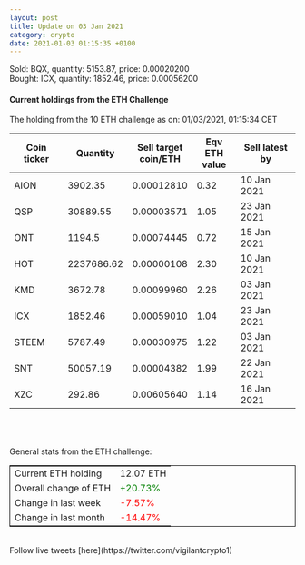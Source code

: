 ```yaml
---
layout: post
title: Update on 03 Jan 2021
category: crypto
date: 2021-01-03 01:15:35 +0100
---
```

<!-- Global site tag (gtag.js) - Google Analytics -->
<script async src="https://www.googletagmanager.com/gtag/js?id=UA-103831149-5"></script>
<script>
  window.dataLayer = window.dataLayer || [];
  function gtag(){dataLayer.push(arguments);}
  gtag('js', new Date());

  gtag('config', 'UA-103831149-5');
</script>
Sold: BQX, quantity:      5153.87, price:   0.00020200<br>Bought: ICX, quantity:      1852.46, price:   0.00056200<br>

#### Current holdings from the ETH Challenge

The holding from the 10 ETH challenge as on: 01/03/2021, 01:15:34 CET

|Coin ticker|Quantity|Sell target<br>coin/ETH|Eqv ETH<br>value|Sell latest by|
|-----------|--------|-----------|-----------|--------------|
AION|3902.35|  0.00012810|0.32|10 Jan 2021|
QSP|30889.55|  0.00003571|1.05|23 Jan 2021|
ONT|1194.5|  0.00074445|0.72|15 Jan 2021|
HOT|2237686.62|  0.00000108|2.30|10 Jan 2021|
KMD|3672.78|  0.00099960|2.26|03 Jan 2021|
ICX|1852.46|  0.00059010|1.04|23 Jan 2021|
STEEM|5787.49|  0.00030975|1.22|03 Jan 2021|
SNT|50057.19|  0.00004382|1.99|22 Jan 2021|
XZC|292.86|  0.00605640|1.14|16 Jan 2021|

<br>
<br>
<br>
General stats from the ETH challenge:

<table style="border:1px solid black;margin-left:auto;margin-right:auto;">
	<tbody>
	<tr>
		<td>Current ETH holding</td>
		<td>     12.07 ETH</td>
	</tr>
	<tr>
		<td>Overall change of ETH</td>
		<td><font color="green">+20.73%</font></td>
	</tr>
	<tr>
		<td>Change in last week</td>
		<td><font color="red">-7.57%</font></td>
	</tr>
	<tr>
		<td>Change in last month</td>
		<td><font color="red">-14.47%</font></td>
	</tr>
	</tbody>
</table>

<br>
Follow live tweets [here](https://twitter.com/vigilantcrypto1)
<br>
<br>